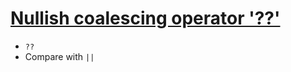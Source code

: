 # [Nullish coalescing operator '??'](https://javascript.info/nullish-coalescing-operator)

* `??`
* Compare with `||`